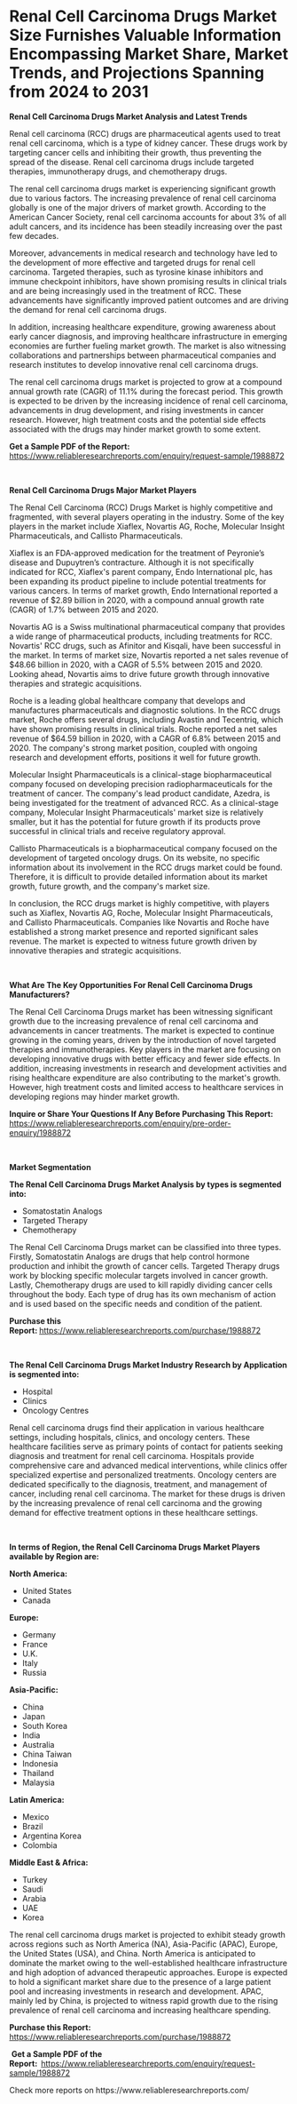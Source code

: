 <p><h1>Renal Cell Carcinoma Drugs Market Size Furnishes Valuable Information Encompassing Market Share, Market Trends, and Projections Spanning from 2024 to 2031</h1></p><p><strong>Renal Cell Carcinoma Drugs Market Analysis and Latest Trends</strong></p>
<p><p>Renal cell carcinoma (RCC) drugs are pharmaceutical agents used to treat renal cell carcinoma, which is a type of kidney cancer. These drugs work by targeting cancer cells and inhibiting their growth, thus preventing the spread of the disease. Renal cell carcinoma drugs include targeted therapies, immunotherapy drugs, and chemotherapy drugs.</p><p>The renal cell carcinoma drugs market is experiencing significant growth due to various factors. The increasing prevalence of renal cell carcinoma globally is one of the major drivers of market growth. According to the American Cancer Society, renal cell carcinoma accounts for about 3% of all adult cancers, and its incidence has been steadily increasing over the past few decades.</p><p>Moreover, advancements in medical research and technology have led to the development of more effective and targeted drugs for renal cell carcinoma. Targeted therapies, such as tyrosine kinase inhibitors and immune checkpoint inhibitors, have shown promising results in clinical trials and are being increasingly used in the treatment of RCC. These advancements have significantly improved patient outcomes and are driving the demand for renal cell carcinoma drugs.</p><p>In addition, increasing healthcare expenditure, growing awareness about early cancer diagnosis, and improving healthcare infrastructure in emerging economies are further fueling market growth. The market is also witnessing collaborations and partnerships between pharmaceutical companies and research institutes to develop innovative renal cell carcinoma drugs.</p><p>The renal cell carcinoma drugs market is projected to grow at a compound annual growth rate (CAGR) of 11.1% during the forecast period. This growth is expected to be driven by the increasing incidence of renal cell carcinoma, advancements in drug development, and rising investments in cancer research. However, high treatment costs and the potential side effects associated with the drugs may hinder market growth to some extent.</p></p>
<p><strong>Get a Sample PDF of the Report:&nbsp;</strong> <a href="https://www.reliableresearchreports.com/enquiry/request-sample/1988872">https://www.reliableresearchreports.com/enquiry/request-sample/1988872</a></p>
<p>&nbsp;</p>
<p><strong>Renal Cell Carcinoma Drugs Major Market Players</strong></p>
<p><p>The Renal Cell Carcinoma (RCC) Drugs Market is highly competitive and fragmented, with several players operating in the industry. Some of the key players in the market include Xiaflex, Novartis AG, Roche, Molecular Insight Pharmaceuticals, and Callisto Pharmaceuticals.</p><p>Xiaflex is an FDA-approved medication for the treatment of Peyronie’s disease and Dupuytren’s contracture. Although it is not specifically indicated for RCC, Xiaflex's parent company, Endo International plc, has been expanding its product pipeline to include potential treatments for various cancers. In terms of market growth, Endo International reported a revenue of $2.89 billion in 2020, with a compound annual growth rate (CAGR) of 1.7% between 2015 and 2020.</p><p>Novartis AG is a Swiss multinational pharmaceutical company that provides a wide range of pharmaceutical products, including treatments for RCC. Novartis' RCC drugs, such as Afinitor and Kisqali, have been successful in the market. In terms of market size, Novartis reported a net sales revenue of $48.66 billion in 2020, with a CAGR of 5.5% between 2015 and 2020. Looking ahead, Novartis aims to drive future growth through innovative therapies and strategic acquisitions.</p><p>Roche is a leading global healthcare company that develops and manufactures pharmaceuticals and diagnostic solutions. In the RCC drugs market, Roche offers several drugs, including Avastin and Tecentriq, which have shown promising results in clinical trials. Roche reported a net sales revenue of $64.59 billion in 2020, with a CAGR of 6.8% between 2015 and 2020. The company's strong market position, coupled with ongoing research and development efforts, positions it well for future growth.</p><p>Molecular Insight Pharmaceuticals is a clinical-stage biopharmaceutical company focused on developing precision radiopharmaceuticals for the treatment of cancer. The company's lead product candidate, Azedra, is being investigated for the treatment of advanced RCC. As a clinical-stage company, Molecular Insight Pharmaceuticals' market size is relatively smaller, but it has the potential for future growth if its products prove successful in clinical trials and receive regulatory approval.</p><p>Callisto Pharmaceuticals is a biopharmaceutical company focused on the development of targeted oncology drugs. On its website, no specific information about its involvement in the RCC drugs market could be found. Therefore, it is difficult to provide detailed information about its market growth, future growth, and the company's market size.</p><p>In conclusion, the RCC drugs market is highly competitive, with players such as Xiaflex, Novartis AG, Roche, Molecular Insight Pharmaceuticals, and Callisto Pharmaceuticals. Companies like Novartis and Roche have established a strong market presence and reported significant sales revenue. The market is expected to witness future growth driven by innovative therapies and strategic acquisitions.</p></p>
<p>&nbsp;</p>
<p><strong>What Are The Key Opportunities For Renal Cell Carcinoma Drugs Manufacturers?</strong></p>
<p><p>The Renal Cell Carcinoma Drugs market has been witnessing significant growth due to the increasing prevalence of renal cell carcinoma and advancements in cancer treatments. The market is expected to continue growing in the coming years, driven by the introduction of novel targeted therapies and immunotherapies. Key players in the market are focusing on developing innovative drugs with better efficacy and fewer side effects. In addition, increasing investments in research and development activities and rising healthcare expenditure are also contributing to the market's growth. However, high treatment costs and limited access to healthcare services in developing regions may hinder market growth.</p></p>
<p><strong>Inquire or Share Your Questions If Any Before Purchasing This Report:</strong> <a href="https://www.reliableresearchreports.com/enquiry/pre-order-enquiry/1988872">https://www.reliableresearchreports.com/enquiry/pre-order-enquiry/1988872</a></p>
<p>&nbsp;</p>
<p><strong>Market Segmentation</strong></p>
<p><strong>The Renal Cell Carcinoma Drugs Market Analysis by types is segmented into:</strong></p>
<p><ul><li>Somatostatin Analogs</li><li>Targeted Therapy</li><li>Chemotherapy</li></ul></p>
<p><p>The Renal Cell Carcinoma Drugs market can be classified into three types. Firstly, Somatostatin Analogs are drugs that help control hormone production and inhibit the growth of cancer cells. Targeted Therapy drugs work by blocking specific molecular targets involved in cancer growth. Lastly, Chemotherapy drugs are used to kill rapidly dividing cancer cells throughout the body. Each type of drug has its own mechanism of action and is used based on the specific needs and condition of the patient.</p></p>
<p><strong>Purchase this Report:&nbsp;</strong><a href="https://www.reliableresearchreports.com/purchase/1988872">https://www.reliableresearchreports.com/purchase/1988872</a></p>
<p>&nbsp;</p>
<p><strong>The Renal Cell Carcinoma Drugs Market Industry Research by Application is segmented into:</strong></p>
<p><ul><li>Hospital</li><li>Clinics</li><li>Oncology Centres</li></ul></p>
<p><p>Renal cell carcinoma drugs find their application in various healthcare settings, including hospitals, clinics, and oncology centers. These healthcare facilities serve as primary points of contact for patients seeking diagnosis and treatment for renal cell carcinoma. Hospitals provide comprehensive care and advanced medical interventions, while clinics offer specialized expertise and personalized treatments. Oncology centers are dedicated specifically to the diagnosis, treatment, and management of cancer, including renal cell carcinoma. The market for these drugs is driven by the increasing prevalence of renal cell carcinoma and the growing demand for effective treatment options in these healthcare settings.</p></p>
<p>&nbsp;</p>
<p><strong>In terms of Region, the Renal Cell Carcinoma Drugs Market Players available by Region are:</strong></p>
<p>
    <p> <strong> North America: </strong>
        <ul>
            <li>United States</li>
            <li>Canada</li>
        </ul>
        </p> 
    <p> <strong> Europe: </strong>
        <ul>
            <li>Germany</li>
            <li>France</li>
            <li>U.K.</li>
            <li>Italy</li>
            <li>Russia</li>
        </ul>
        </p> 
    <p> <strong> Asia-Pacific: </strong>
        <ul>
            <li>China</li>
            <li>Japan</li>
            <li>South Korea</li>
            <li>India</li>
            <li>Australia</li>
            <li>China Taiwan</li>
            <li>Indonesia</li>
            <li>Thailand</li>
            <li>Malaysia</li>
        </ul>
        </p> 
    <p> <strong> Latin America: </strong>
        <ul>
            <li>Mexico</li>
            <li>Brazil</li>
            <li>Argentina Korea</li>
            <li>Colombia</li>
        </ul>
        </p> 
    <p> <strong> Middle East & Africa: </strong>
        <ul>
            <li>Turkey</li>
            <li>Saudi</li>
            <li>Arabia</li>
            <li>UAE</li>
            <li>Korea</li>
        </ul>
    </p>
    </p>
<p><p>The renal cell carcinoma drugs market is projected to exhibit steady growth across regions such as North America (NA), Asia-Pacific (APAC), Europe, the United States (USA), and China. North America is anticipated to dominate the market owing to the well-established healthcare infrastructure and high adoption of advanced therapeutic approaches. Europe is expected to hold a significant market share due to the presence of a large patient pool and increasing investments in research and development. APAC, mainly led by China, is projected to witness rapid growth due to the rising prevalence of renal cell carcinoma and increasing healthcare spending.</p></p>
<p><strong>Purchase this Report: </strong><a href="https://www.reliableresearchreports.com/purchase/1988872">https://www.reliableresearchreports.com/purchase/1988872</a></p>
<p>&nbsp;<strong>Get a Sample PDF of the Report:&nbsp;&nbsp;</strong><a href="https://www.reliableresearchreports.com/enquiry/request-sample/1988872">https://www.reliableresearchreports.com/enquiry/request-sample/1988872</a></p>
<p><strong></strong></p>
<p>Check more reports on https://www.reliableresearchreports.com/</p>